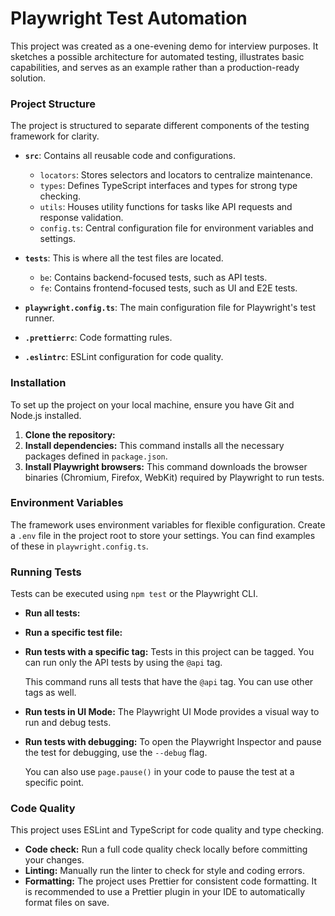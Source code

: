 # Playwright Test Automation

This project was created as a one-evening demo for interview purposes. It sketches a possible architecture for automated testing, illustrates basic capabilities, and serves as an example rather than a production-ready solution.

### Project Structure

The project is structured to separate different components of the testing framework for clarity.

-   **`src`**: Contains all reusable code and configurations.

    -   `locators`: Stores selectors and locators to centralize maintenance.
    -   `types`: Defines TypeScript interfaces and types for strong type checking.
    -   `utils`: Houses utility functions for tasks like API requests and response validation.
    -   `config.ts`: Central configuration file for environment variables and settings.

-   **`tests`**: This is where all the test files are located.

    -   `be`: Contains backend-focused tests, such as API tests.
    -   `fe`: Contains frontend-focused tests, such as UI and E2E tests.

-   **`playwright.config.ts`**: The main configuration file for Playwright's test runner.
-   **`.prettierrc`**: Code formatting rules.
-   **`.eslintrc`**: ESLint configuration for code quality.

### Installation

To set up the project on your local machine, ensure you have Git and Node.js installed.

1.  **Clone the repository:**
2.  **Install dependencies:** This command installs all the necessary packages defined in `package.json`.
3.  **Install Playwright browsers:** This command downloads the browser binaries (Chromium, Firefox, WebKit) required by Playwright to run tests.

### Environment Variables

The framework uses environment variables for flexible configuration. Create a `.env` file in the project root to store your settings. You can find examples of these in `playwright.config.ts`.

### Running Tests

Tests can be executed using `npm test` or the Playwright CLI.

-   **Run all tests:**
-   **Run a specific test file:**
-   **Run tests with a specific tag:** Tests in this project can be tagged. You can run only the API tests by using the `@api` tag.

    This command runs all tests that have the `@api` tag. You can use other tags as well.

-   **Run tests in UI Mode:** The Playwright UI Mode provides a visual way to run and debug tests.
-   **Run tests with debugging:** To open the Playwright Inspector and pause the test for debugging, use the `--debug` flag.

    You can also use `page.pause()` in your code to pause the test at a specific point.

### Code Quality

This project uses ESLint and TypeScript for code quality and type checking.

-   **Code check:** Run a full code quality check locally before committing your changes.
-   **Linting:** Manually run the linter to check for style and coding errors.
-   **Formatting:** The project uses Prettier for consistent code formatting. It is recommended to use a Prettier plugin in your IDE to automatically format files on save.
